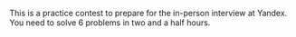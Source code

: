This is a practice contest to prepare for the in-person interview at Yandex. You need to solve 6 problems in two and a half hours.
